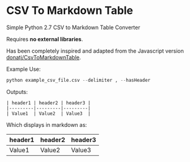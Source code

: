 # CSV To Markdown Table

Simple Python 2.7 CSV to Markdown Table Converter

Requires **no external libraries**.

Has been completely inspired and adapted from the Javascript version [donatj/CsvToMarkdownTable](https://github.com/donatj/CsvToMarkdownTable).

Example Use:

```python
python example_csv_file.csv --delimiter , --hasHeader
```

Outputs:

```
| header1 | header2 | header3 |
|---------|---------|---------|
| Value1  | Value2  | Value3  |
```

Which displays in markdown as:

| header1 | header2 | header3 |
|---------|---------|---------|
| Value1  | Value2  | Value3  |
